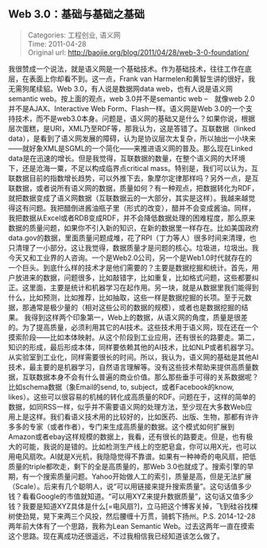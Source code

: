 Web 3.0：基础与基础之基础
---
    
> Categories: 工程创业, 语义网  
> Time: 2011-04-28  
> Original url: <http://baojie.org/blog/2011/04/28/web-3-0-foundation/>
    
我很赞成一个说法，就是语义网是一个基础技术。作为基础技术，往往工作在底层，在表面上你却看不到。这一点，Frank van Harmelen和黄智生讲的很好，我无需狗尾续貂。Web 3.0，有人说是数据网data web，也有人说是语义网semantic web。按上面的观点，web 3.0并不是semantic web –　就像web 2.0并不是AJAX、Interactive Web Form、Flash一样。语义网是Web 3.0的一个支持技术，而不是web3.0本身。问题是，语义网的基础又是什么？如果你说，根据层次蛋糕，是URI，XML乃至RDF等，那我认为，这是答错了。互联数据（linked data），是看到了语义网发展的障碍，认为是协议层次太复杂，所以抽出一小块来——就好象XML是SGML的一个简化——来推进语义网的普及。那么现在Linked data是在迅速的增长。但是我觉得，互联数据的数量，在整个语义网的大环境下，还是沧海一粟，不足以构成临界点critical mass。特别是，我们可以认为，互联数据目前的指数增长趋势，可以外推下去，象摩尔定律那样吗？另外一点，是互联数据，或者说所有语义网的数据，质量如何？有一种观点，把数据转化为RDF，就把数据变成了语义网数据（互联数据云的一大部分，其实是这样）。我越来越觉得这有问题。我把醋倒进酱油瓶子里（形式的改变），醋并不会变成酱油。同样，我把数据从Excel或者RDB变成RDF，并不会降低数据处理的困难程度，那么原来数据的质量问题，如果你不引入新的知识，在新的数据里一样存在。比如美国政府data.gov的数据，里面质量问题成堆，花了RPI（丁力等人）很多时间来清理，也只清理了一小部分。这让我觉得，数据质量才是问题的核心。垃圾进，垃圾出。我今天又和工业界的人咨询。一个是Web2.0公司，另一个是Web1.0时代就存在的一个巨头。到底什么样的技术才是他们需要的？主要是数据挖掘和统计。首先，用户放进来的数据，问题很多，比如敲错字，比如重复，比如格式问题，这些都要纠正。这里面，主要是统计和机器学习在起作用。另一块，就是从数据里我们能得到什么，比如预测，比如推荐，比如抽取，这些一样是数据挖掘的长项。至于元数据，那通常是极少量的（相对这些公司的数据的规模），或者也是数据挖掘的结果。     我得到这样两个印象第一，Web上的数据，从语义网的角度，质量是很差的。为了提高质量，必须利用其它的AI技术。这些技术用于语义网，现在还在一个摸索阶段——比如本体映射。从这个阶段到工业应用，还有很长的路要走。第二，知识的形成，最后形成本体，同样要依赖其他的AI技术，比如NLP或者机器学习。从实验室到工业化，同样需要很长的时间。所以，我认为，语义网的基础是其他AI技术，最主要的是机器学习，自然语言理解等。没有这些技术帮助来提供高质量数据，互联数据本身不会有什么普遍的商业价值。那么那些垂手可得的关系数据呢？比如schema数据（象Email的send, to, subject，或者Facebook的know, likes）。这些可以很容易的机械的转化成高质量的RDF。问题在于，这样的简单的数据，如同RSS一样，似乎并不需要语义网的处理方法，至少现在大多数Web应用上是这样。我们看语义技术用的比较好的，比如医药、出版、生物，那都有许许多多的专家（或者作者），专门来生成高质量的数据。这个模式如何扩展到Amazon或者ebay这样规模的数据上，我看，还有很长的路要走。但是，也有极大的可能，我说的是错的。比如检测生产线上的空肥皂盒，你可以用X光，也可以用电风扇吹。AI就是X光机，我隐隐觉得不靠谱。如果有一种神奇的电风扇，把低质量的triple都吹走，剩下的全是高质量的，那Web 3.0也就成了。搜索引擎的早期，有一个搜索质量问题。Yahoo开始做人工的索引，质量是高，但是无法扩展（Scale）。后来有几个聪明人，说“可以用链接来提升搜索质量”。这句话值多少钱？看看Google的市值就知道。“可以用XYZ来提升数据质量”，这句话又值多少钱？我要是知道XYZ具体是什么[=电风扇?]，立马把这个博客关掉，飞到硅谷找棵树使劲晃，晃下来两三个风投，然后腰缠十万贯，骑鹤下扬州。P.S. 2014-12-28 两年前大体有了一个思路，我称为Lean Semantic Web。过去这两年一直在摸索这个思路。现在离成功还很遥远，不过我相信我已经知道该怎么做了。     
    